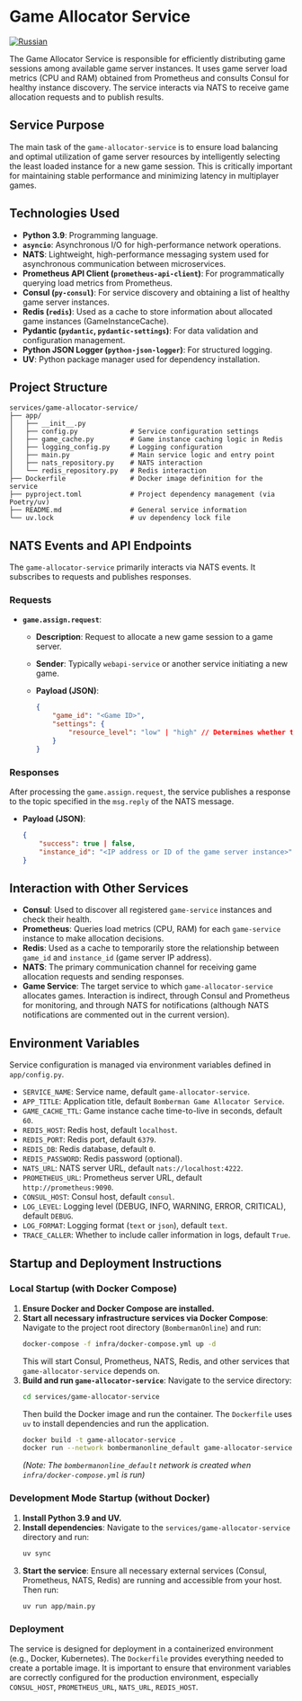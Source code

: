 # Game Allocator Service
[![Russian](https://img.shields.io/badge/lang-Russian-blue)](README_RU.md)

The Game Allocator Service is responsible for efficiently distributing game sessions among available game server instances. It uses game server load metrics (CPU and RAM) obtained from Prometheus and consults Consul for healthy instance discovery. The service interacts via NATS to receive game allocation requests and to publish results.

## Service Purpose

The main task of the `game-allocator-service` is to ensure load balancing and optimal utilization of game server resources by intelligently selecting the least loaded instance for a new game session. This is critically important for maintaining stable performance and minimizing latency in multiplayer games.

## Technologies Used

*   **Python 3.9**: Programming language.
*   **`asyncio`**: Asynchronous I/O for high-performance network operations.
*   **NATS**: Lightweight, high-performance messaging system used for asynchronous communication between microservices.
*   **Prometheus API Client (`prometheus-api-client`)**: For programmatically querying load metrics from Prometheus.
*   **Consul (`py-consul`)**: For service discovery and obtaining a list of healthy game server instances.
*   **Redis (`redis`)**: Used as a cache to store information about allocated game instances (GameInstanceCache).
*   **Pydantic (`pydantic`, `pydantic-settings`)**: For data validation and configuration management.
*   **Python JSON Logger (`python-json-logger`)**: For structured logging.
*   **UV**: Python package manager used for dependency installation.

## Project Structure

```
services/game-allocator-service/
├── app/
│   ├── __init__.py
│   ├── config.py             # Service configuration settings
│   ├── game_cache.py         # Game instance caching logic in Redis
│   ├── logging_config.py     # Logging configuration
│   ├── main.py               # Main service logic and entry point
│   ├── nats_repository.py    # NATS interaction
│   └── redis_repository.py   # Redis interaction
├── Dockerfile                # Docker image definition for the service
├── pyproject.toml            # Project dependency management (via Poetry/uv)
├── README.md                 # General service information
└── uv.lock                   # uv dependency lock file
```

## NATS Events and API Endpoints

The `game-allocator-service` primarily interacts via NATS events. It subscribes to requests and publishes responses.

### Requests

*   **`game.assign.request`**:
    *   **Description**: Request to allocate a new game session to a game server.
    *   **Sender**: Typically `webapi-service` or another service initiating a new game.
    *   **Payload (JSON)**:

        ```json
        {
            "game_id": "<Game ID>",
            "settings": {
                "resource_level": "low" | "high" // Determines whether to consider CPU (low) or RAM (high) when selecting a server
            }
        }
        ```

### Responses

After processing the `game.assign.request`, the service publishes a response to the topic specified in the `msg.reply` of the NATS message.

*   **Payload (JSON)**:

    ```json
    {
        "success": true | false,
        "instance_id": "<IP address or ID of the game server instance>" // Upon successful allocation
    }
    ```

## Interaction with Other Services

*   **Consul**: Used to discover all registered `game-service` instances and check their health.
*   **Prometheus**: Queries load metrics (CPU, RAM) for each `game-service` instance to make allocation decisions.
*   **Redis**: Used as a cache to temporarily store the relationship between `game_id` and `instance_id` (game server IP address).
*   **NATS**: The primary communication channel for receiving game allocation requests and sending responses.
*   **Game Service**: The target service to which `game-allocator-service` allocates games. Interaction is indirect, through Consul and Prometheus for monitoring, and through NATS for notifications (although NATS notifications are commented out in the current version).

## Environment Variables

Service configuration is managed via environment variables defined in `app/config.py`.

*   `SERVICE_NAME`: Service name, default `game-allocator-service`.
*   `APP_TITLE`: Application title, default `Bomberman Game Allocator Service`.
*   `GAME_CACHE_TTL`: Game instance cache time-to-live in seconds, default `60`.
*   `REDIS_HOST`: Redis host, default `localhost`.
*   `REDIS_PORT`: Redis port, default `6379`.
*   `REDIS_DB`: Redis database, default `0`.
*   `REDIS_PASSWORD`: Redis password (optional).
*   `NATS_URL`: NATS server URL, default `nats://localhost:4222`.
*   `PROMETHEUS_URL`: Prometheus server URL, default `http://prometheus:9090`.
*   `CONSUL_HOST`: Consul host, default `consul`.
*   `LOG_LEVEL`: Logging level (DEBUG, INFO, WARNING, ERROR, CRITICAL), default `DEBUG`.
*   `LOG_FORMAT`: Logging format (`text` or `json`), default `text`.
*   `TRACE_CALLER`: Whether to include caller information in logs, default `True`.

## Startup and Deployment Instructions

### Local Startup (with Docker Compose)

1.  **Ensure Docker and Docker Compose are installed.**
2.  **Start all necessary infrastructure services via Docker Compose**: Navigate to the project root directory (`BombermanOnline`) and run:
    ```bash
    docker-compose -f infra/docker-compose.yml up -d
    ```
    This will start Consul, Prometheus, NATS, Redis, and other services that `game-allocator-service` depends on.
3.  **Build and run `game-allocator-service`**: Navigate to the service directory:
    ```bash
    cd services/game-allocator-service
    ```
    Then build the Docker image and run the container. The `Dockerfile` uses `uv` to install dependencies and run the application.
    ```bash
    docker build -t game-allocator-service .
    docker run --network bombermanonline_default game-allocator-service
    ```
    *(Note: The `bombermanonline_default` network is created when `infra/docker-compose.yml` is run)*

### Development Mode Startup (without Docker)

1.  **Install Python 3.9 and UV.**
2.  **Install dependencies**: Navigate to the `services/game-allocator-service` directory and run:
    ```bash
    uv sync
    ```
3.  **Start the service**: Ensure all necessary external services (Consul, Prometheus, NATS, Redis) are running and accessible from your host. Then run:
    ```bash
    uv run app/main.py
    ```

### Deployment

The service is designed for deployment in a containerized environment (e.g., Docker, Kubernetes). The `Dockerfile` provides everything needed to create a portable image. It is important to ensure that environment variables are correctly configured for the production environment, especially `CONSUL_HOST`, `PROMETHEUS_URL`, `NATS_URL`, `REDIS_HOST`.
